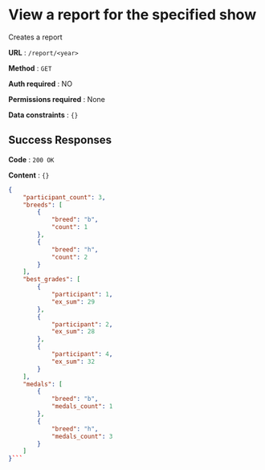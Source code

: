 # View a report for the specified show

Creates a report

**URL** : `/report/<year>`

**Method** : `GET`

**Auth required** : NO

**Permissions required** : None

**Data constraints** : `{}`

## Success Responses

**Code** : `200 OK`

**Content** : `{}`

```json
{
    "participant_count": 3,
    "breeds": [
        {
            "breed": "b",
            "count": 1
        },
        {
            "breed": "h",
            "count": 2
        }
    ],
    "best_grades": [
        {
            "participant": 1,
            "ex_sum": 29
        },
        {
            "participant": 2,
            "ex_sum": 28
        },
        {
            "participant": 4,
            "ex_sum": 32
        }
    ],
    "medals": [
        {
            "breed": "b",
            "medals_count": 1
        },
        {
            "breed": "h",
            "medals_count": 3
        }
    ]
}```
